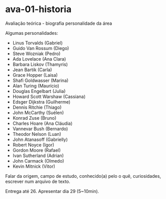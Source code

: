 # ava-01-historia

Avaliação teórica - biografia personalidade da área

Algumas personalidades:

- Linus Torvalds (Gabriel)
- Guido Van Rossum (Diego)
- Steve Wozniak (Pedro)
- Ada Lovelace (Ana Clara)
- Barbara Liskov (Thamyris)
- Jean Bartik (Carla)
- Grace Hopper (Laisa)
- Shafi Goldwasser (Marina)
- Alan Turing (Maurício)
- Douglas Engelbart (Julia)
- Howard Scott Warshaw (Cassiana)
- Edsger Dijkstra (Guilherme)
- Dennis Ritchie (Thiago)
- John McCarthy (Suélen)
- Konrad Zuse (Bruno)
- Charles Hoare (Ana Cláudia)
- Vannevar Bush (Bernardo)
- Theodor Nelson (Luan)
- John Atanasoff (Gabrielly)
- Robert Noyce (Igor)
- Gordon Moore (Rafael)
- Ivan Sutherland (Adrian)
- John Carmack (Olmedo)
- Kevin Mitnick (Vitor)

Falar da origem, campo de estudo, conhecido(a) pelo o quê, curiosidades, escrever num arquivo de texto.

Entrega até 26.
Apresentar dia 29 (5~10min).
